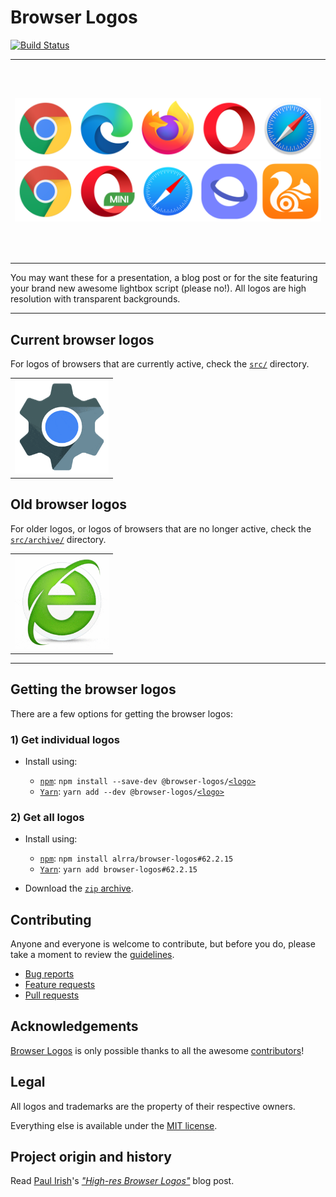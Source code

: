 Browser Logos
=============

<!-- markdown-link-check-disable -->
[![Build Status][build icon]][build url]
<!-- markdown-link-check-enable -->

<!-- markdownlint-disable line-length no-inline-html -->
<table>
    <tbody>
        <tr>
            <td height=320>
                <a href="https://raw.githubusercontent.com/alrra/browser-logos/master/src/main-desktop-browser-logos.png">
                    <img src="src/main-desktop-browser-logos.png" alt="Main desktop browsers">
                </a>
                <a href="https://raw.githubusercontent.com/alrra/browser-logos/master/src/main-mobile-browser-logos.png">
                    <img src="src/main-mobile-browser-logos.png" alt="Main mobile browsers">
                </a>
            </td>
        </tr>
    </tbody>
</table>
<!-- markdownlint-enable line-length no-inline-html -->

You may want these for a presentation, a blog post or for the site
featuring your brand new awesome lightbox script (please no!). All
logos are high resolution with transparent backgrounds.

---

Current browser logos
---------------------

For logos of browsers that are currently active, check the [`src/`][src
readme] directory.

<!-- markdownlint-disable line-length no-inline-html -->
<table>
    <tbody>
        <tr height=160>
            <td><a href="src/README.md#readme"><img width=150 src="src/browser-logos.gif" alt="List of browser logo"></a></td>
        </tr>
    </tbody>
</table>
<!-- markdownlint-enable line-length no-inline-html -->

Old browser logos
-----------------

For older logos, or logos of browsers that are no longer active, check
the [`src/archive/`][archive readme] directory.

<!-- markdownlint-disable line-length no-inline-html -->
<table>
    <tbody>
        <tr height=160>
            <td><a href="src/archive/README.md#readme"><img width=150 src="src/old-browser-logos.gif" alt="List of old browser logo"></a></td>
        </tr>
    </tbody>
</table>
<!-- markdownlint-enable line-length no-inline-html -->

---

Getting the browser logos
-------------------------

There are a few options for getting the browser logos:

### 1) Get individual logos

* Install using:

  * [`npm`][npm]: `npm install --save-dev @browser-logos/`[`<logo>`][packages]
  * [`Yarn`][yarn]: `yarn add --dev @browser-logos/`[`<logo>`][packages]

### 2) Get all logos

* Install using:

  * [`npm`][npm]: `npm install alrra/browser-logos#62.2.15`
  * [`Yarn`][yarn]: `yarn add browser-logos#62.2.15`

* Download the [`zip` archive][archive].

Contributing
------------

Anyone and everyone is welcome to contribute, but before you do, please
take a moment to review the [guidelines](.github/CONTRIBUTING.md).

* [Bug reports](.github/CONTRIBUTING.md#bugs)
* [Feature requests](.github/CONTRIBUTING.md#features)
* [Pull requests](.github/CONTRIBUTING.md#pull-requests)

Acknowledgements
----------------

[Browser Logos][repo] is only possible thanks to all the awesome
[contributors][contributors]!

Legal
-----

All logos and trademarks are the property of their respective owners.

Everything else is available under the [MIT license][license].

Project origin and history
--------------------------

Read [Paul Irish][github paul]'s [*"High-res Browser Logos"*][article
paul] blog post.

<!-- Link labels: -->

[archive readme]: src/archive/README.md#readme
[archive]: https://github.com/alrra/browser-logos/archive/62.2.15.zip
[article paul]: https://www.paulirish.com/2010/high-res-browser-icons/
[build icon]: https://github.com/alrra/browser-logos/workflows/test/badge.svg
[build url]: https://github.com/alrra/browser-logos/actions
[contributors]: https://github.com/alrra/browser-logos/graphs/contributors
[github paul]: https://github.com/paulirish/
[issues]: https://github.com/alrra/browser-logos/issues/new
[license]: LICENSE.txt
[npm]: https://www.npmjs.com/
[packages]: https://www.npmjs.com/org/browser-logos
[repo]: https://github.com/alrra/browser-logos/
[src readme]: src/README.md#readme
[yarn]: https://yarnpkg.com/
